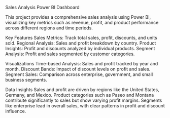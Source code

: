 Sales Analysis Power BI Dashboard

This project provides a comprehensive sales analysis using Power BI, visualizing key metrics such as revenue, profit, and product performance across different regions and time periods.

Key Features
Sales Metrics: Track total sales, profit, discounts, and units sold.
Regional Analysis: Sales and profit breakdown by country.
Product Insights: Profit and discounts analyzed by individual products.
Segment Analysis: Profit and sales segmented by customer categories.

Visualizations
Time-based Analysis: Sales and profit tracked by year and month.
Discount Bands: Impact of discount levels on profit and sales.
Segment Sales: Comparison across enterprise, government, and small business segments.

Data Insights
Sales and profit are driven by regions like the United States, Germany, and Mexico.
Product categories such as Paseo and Montana contribute significantly to sales but show varying profit margins.
Segments like enterprise lead in overall sales, with clear patterns in profit and discount influence.
